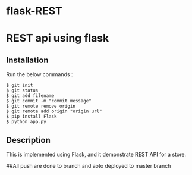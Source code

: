 # flask-REST
# REST api using flask

## Installation

Run the below commands :

```
$ git init
$ git status
$ git add filename
$ git commit -m "commit message"
$ git remote remove origin
$ git remote add origin "origin url"
$ pip install Flask
$ python app.py
```

## Description
This is implemented using Flask, and it demonstrate REST API for a store.

##All push are done to branch and aoto deployed to master branch

